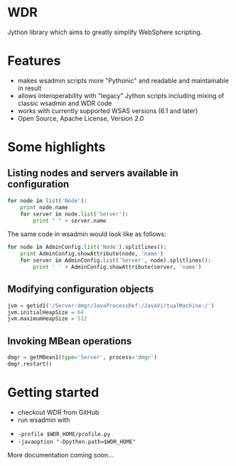 WDR
===

Jython library which aims to greatly simplify WebSphere scripting.

# Features
* makes wsadmin scripts more "Pythonic" and readable and maintainable in result
* allows interoperability with "legacy" Jython scripts including mixing of classic wsadmin and WDR code
* works with currently supported WSAS versions (6.1 and later)
* Open Source, Apache License, Version 2.0

# Some highlights

## Listing nodes and servers available in configuration

```python
for node in list('Node'):
    print node.name
    for server in node.list('Server'):
        print " " + server.name
```

The same code in wsadmin would look like as follows:
```python
for node in AdminConfig.list('Node').splitlines():
    print AdminConfig.showAttribute(node, 'name')
    for server in AdminConfig.list('Server', node).splitlines():
        print ' ' + AdminConfig.showAttribute(server, 'name')
```
## Modifying configuration objects

```python
jvm = getid1('/Server:dmgr/JavaProcessDef:/JavaVirtualMachine:/')
jvm.initialHeapSize = 64
jvm.maximumHeapSize = 512
```

## Invoking MBean operations

```python
dmgr = getMBean1(type='Server', process='dmgr')
dmgr.restart()
```

# Getting started

* checkout WDR from GitHub
* run wsadmin with 
 - `-profile $WDR_HOME/profile.py`
 - `-javaoption "-Dpython.path=$WDR_HOME"`

More documentation coming soon...

